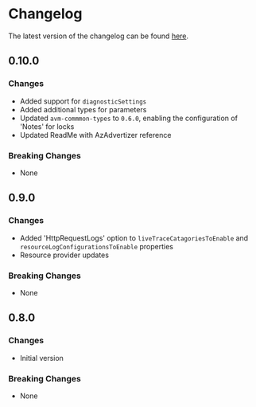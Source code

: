 # Changelog

The latest version of the changelog can be found [here](https://github.com/Azure/bicep-registry-modules/blob/main/avm/res/signal-r-service/signal-r/CHANGELOG.md).

## 0.10.0

### Changes

- Added support for `diagnosticSettings`
- Added additional types for parameters
- Updated `avm-commmon-types` to `0.6.0`, enabling the configuration of 'Notes' for locks
- Updated ReadMe with AzAdvertizer reference

### Breaking Changes

- None

## 0.9.0

### Changes

- Added 'HttpRequestLogs' option to `liveTraceCatagoriesToEnable` and `resourceLogConfigurationsToEnable` properties
- Resource provider updates

### Breaking Changes

- None

## 0.8.0

### Changes

- Initial version

### Breaking Changes

- None
